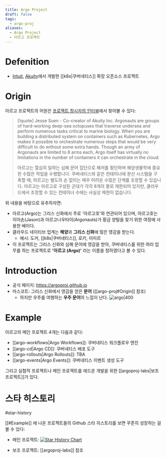 ```yaml
---
title: Argo Project
draft: false
tags:
  - argo-proj
aliases:
  - Argo Project
  - 아르고 프로젝트
---
```

# Defenition
- [Intuit](https://www.intuit.com/careers/teams/software-engineering), [Akuity](https://akuity.io)에서 개발한 [[k8s|쿠버네티스]] 확장 오픈소스 프로젝트




# Origin
아르고 프로젝트의 어원은 [프로젝트 창시자의 인터뷰](https://www.decibel.vc/articles/akuity-setting-sail-with-argo-for-every-cloud-native-journey)에서 찾아볼 수 있다:

> [!quote] Jesse Suen - Co-creator of Akuity Inc.
> Argonauts are groups of hard-working deep-sea octopuses that traverse undersea and perform numerous tasks critical to marine biology. When you are building a distributed system on containers such as Kubernetes, Argo makes it possible to orchestrate numerous steps that would be very difficult to do without some extra hands. Though an army of Argonauts are limited to 8 arms each, Argo itself has virtually no limitations in the number of containers it can orchestrate in the cloud.
> 
> 아르고는 열심히 일하는 심해 문어 집단으로 해저를 횡단하며 해양생물학에 중요한 수많은 작업을 수행합니다. 쿠버네티스와 같은 컨테이너에 분산 시스템을 구축할 때, 아르고는 별도의 손 없이는 매우 어려운 수많은 단계를 조정할 수 있습니다. 아르고는 아르고로 구성된 군대가 각각 8개의 팔로 제한되어 있지만, 클라우드에서 조정할 수 있는 컨테이너 수에는 사실상 제한이 없습니다.

위 내용을 바탕으로 유추하자면:

- 아르고(Argo)는 그리스 신화에서 주로 '아르고호'와 연관되어 있으며, 아르고호는 이아손(Jason)과 아르고나우타이(Argonauts)가 황금 양털을 찾기 위한 여정에 사용한 배이다.
- 클라우드 네이티브 업계는 **해양**과 **그리스 신화**에 많은 영감을 받는다.
	- 예시: 도커, [[k8s|쿠버네티스]], 로키, 미미르
- 이 프로젝트는 그리스 신화와 심해 문어에 영감을 받아, 쿠버네티스를 위한 여러 업무를 하는 프로젝트로 **'아르고 (Argo)'** 라는 이름을 정하였다고 볼 수 있다.




# Introduction
- 공식 페이지: https://argoproj.github.io
- 마스코트: 그리스 신화에서 영감을 얻은 **문어** ([[argo-proj#Origin]] 참조)
	- 하지만 우주를 여행하는 **우주 문어**의 느낌이 난다.
    ![argo|400](https://argoproj.github.io/static/7e59aa017f9653a5d9d22e86fe7f83bb/93d75/gitops-cd.png)




# Example
아르고의 메인 프로젝트 4개는 다음과 같다:

- [[argo-workflows|Argo Workflows]]: 쿠버네티스 워크플로우 엔진
- [[argo-cd|Argo CD]]: 쿠버네티스 배포 도구
- [[argo-rollouts|Argo Rollouts]]: TBA
- [[argo-events|Argo Events]]: 쿠버네티스 이벤트 생성 도구

그리고 실험적 프로젝트나 메인 프로젝트를 에드온 개발을 위한 [[argoproj-labs|보조 프로젝트]]가 있다.



# 스타 히스토리
#star-history

[[#Example]] 에 나온 프로젝트들의 Github 스타 히스토리를 보면 꾸준히 성장하는 걸 볼 수 있다:

- 메인 프로젝트:
[![Star History Chart](https://api.star-history.com/svg?repos=argoproj/argo-workflows,argoproj/argo-cd,argoproj/argo-rollouts,argoproj/argo-events&type=Date)](https://star-history.com/#argoproj/argo-workflows&argoproj/argo-cd&argoproj/argo-rollouts&argoproj/argo-events&Date)

- 보조 프로젝트: [[argoproj-labs]] 참조
